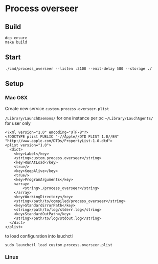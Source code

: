 # Process overseer

## Build

````
dep ensure
make build
````
## Start
`./cmd/process_overseer --listen :3100 --emit-delay 500 --storage ./`

## Setup 
### Mac OSX

Create new service `custom.process.overseer.plist`

`/Library/LaunchDaemons/` for one instance per pc
`~/Library/LauchAgents/` for user only

````
<?xml version="1.0" encoding="UTF-8"?>
<!DOCTYPE plist PUBLIC "-//Apple//DTD PLIST 1.0//EN" "http://www.apple.com/DTDs/PropertyList-1.0.dtd">
<plist version="1.0">
  <dict>
    <key>Label</key>
    <string>custom.process.overseer</string>
    <key>RunAtLoad</key>
    <true/>
    <key>KeepAlive</key>
    <true/>
    <key>ProgramArguments</key>
    <array>
        <string>./process_overseer</string>
    </array>
    <key>WorkingDirectory</key>
    <string>/path/to/compiled/process_overseer</string>
    <key>StandardErrorPath</key>
    <string>/path/to/log/stderr.log</string>
    <key>StandardOutPath</key>
    <string>/path/to/log/stdout.log</string>
  </dict>
</plist>
````

to load configuration into lauchctl
````
sudo launchctl load custom.process.overseer.plist
````

### Linux
